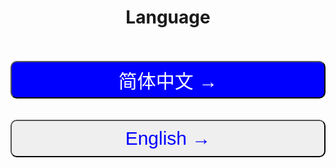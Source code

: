 <center><h1>Language</h1></center><br><br>

<center><a href="/zh-cn/"><button style="width:100%;height:60px;font-size:30px;border-radius:10px;color:#fff;background:blue;">简体中文 →</button></a></center><br><br>
<center><a href="/en-us/"><button style="width:100%;height:60px;font-size:30px;border-radius:10px;color:blue;">English →</button></a></center><br><br>
